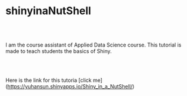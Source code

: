 # shinyinaNutShell
</br>
</br>


I am the course assistant of Applied Data Science course. This tutorial is made to teach students the basics of Shiny.

</br>
</br>

Here is the link for this tutoria [click me] (https://yuhansun.shinyapps.io/Shiny_in_a_NutShell/)
